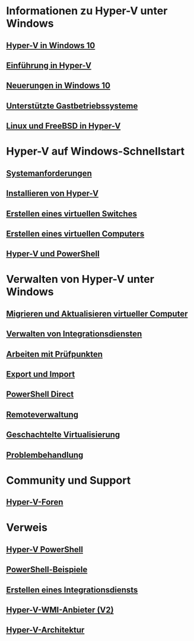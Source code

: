 # Informationen zu Hyper-V unter Windows

## [Hyper-V in Windows 10](./windows_welcome.md)

## [Einführung in Hyper-V](./about/hyperv_on_windows.md)

## [Neuerungen in Windows 10](./about/whats_new.md)

## [Unterstützte Gastbetriebssysteme](about/supported_guest_os.md)

## [Linux und FreeBSD in Hyper-V](https://technet.microsoft.com/library/dn531030.aspx)

# Hyper-V auf Windows-Schnellstart

## [Systemanforderungen](quick_start/walkthrough_compatibility.md)

## [Installieren von Hyper-V](quick_start/walkthrough_install.md)

## [Erstellen eines virtuellen Switches](quick_start/walkthrough_virtual_switch.md)

## [Erstellen eines virtuellen Computers](quick_start/walkthrough_create_vm.md)

## [Hyper-V und PowerShell](quick_start/walkthrough_powershell.md)

# Verwalten von Hyper-V unter Windows

## [Migrieren und Aktualisieren virtueller Computer](user_guide/migrating_vms.md)

## [Verwalten von Integrationsdiensten](user_guide/managing_ics.md)

## [Arbeiten mit Prüfpunkten](user_guide/checkpoints.md)

## [Export und Import](user_guide/export_import.md)

## [PowerShell Direct](user_guide/vmsession.md)

## [Remoteverwaltung](user_guide/remote_host_management.md)

## [Geschachtelte Virtualisierung](user_guide/nesting.md)

## [Problembehandlung](user_guide/troubleshooting.md)

# Community und Support

## [Hyper-V-Foren](https://social.technet.microsoft.com/Forums/windowsserver/en-US/home?forum=winserverhyperv)

# Verweis

## [Hyper-V PowerShell](https://technet.microsoft.com/library/hh848559.aspx)

## [PowerShell-Beispiele](develop/powershell_snippets.md)

## [Erstellen eines Integrationsdiensts](develop/make_mgmt_service.md)

## [Hyper-V-WMI-Anbieter (V2)](https://msdn.microsoft.com/library/hh850319.aspx)

## [Hyper-V-Architektur](https://msdn.microsoft.com/en-us/library/cc768520(v=bts.10).aspx)


<!--HONumber=Feb16_HO2-->
